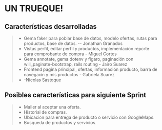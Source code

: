 UN TRUEQUE!
===================


Características desarrolladas
-------------
> - Gema faker para poblar base de datos, modelo ofertas, rutas para productos, base de datos. -- Jonathan Granados
> - Vistas perfil, editar perfil y productos, implementacion reporte para comprobante de compra - Miguel Cortes
> - Gema annotate, gema dotenv y figaro, paginación con will_paginate-bootstrap, rails routing  - Jairo Suarez
> - Frontend pagina principal, ofertas, información producto, barra de navegacin y mis productos - Gabriela Suarez
> -  -Nicolas Sastoque

Posibles características para siguiente Sprint
-------------
> - Mailer al aceptar una oferta.
> - Historial de compras.
> - Ubicacion para entrega de producto o servicio con GoogleMaps.
> - Busqueda de productos y servicios.

